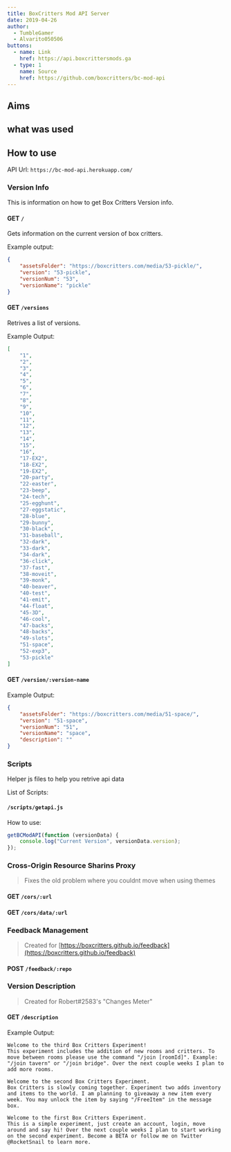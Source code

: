 ```yaml
---
title: BoxCritters Mod API Server
date: 2019-04-26
author:
  - TumbleGamer
  - Alvarito050506
buttons:
  - name: Link
    href: https://api.boxcrittersmods.ga
  - type: 1
    name: Source
    href: https://github.com/boxcritters/bc-mod-api
---
```

## Aims
## what was used


## How to use
API Url: `https://bc-mod-api.herokuapp.com/`
### Version Info
This is information on how to get Box Critters Version info.

#### GET `/`
Gets information on the current version of box critters.

Example output:
```json
{
	"assetsFolder": "https://boxcritters.com/media/53-pickle/",
	"version": "53-pickle",
	"versionNum": "53",
	"versionName": "pickle"
}
```

#### GET `/versions`
Retrives a list of versions.

Example Output:
```json
[
	"1",
	"2",
	"3",
	"4",
	"5",
	"6",
	"7",
	"8",
	"9",
	"10",
	"11",
	"12",
	"13",
	"14",
	"15",
	"16",
	"17-EX2",
	"18-EX2",
	"19-EX2",
	"20-party",
	"22-easter",
	"23-beep",
	"24-tech",
	"25-egghunt",
	"27-eggstatic",
	"28-blue",
	"29-bunny",
	"30-black",
	"31-baseball",
	"32-dark",
	"33-dark",
	"34-dark",
	"36-click",
	"37-fast",
	"38-moveit",
	"39-monk",
	"40-beaver",
	"40-test",
	"41-emit",
	"44-float",
	"45-3D",
	"46-cool",
	"47-backs",
	"48-backs",
	"49-slots",
	"51-space",
	"52-exp3",
	"53-pickle"
]
```
#### GET `/version/:version-name`
Example Output:
```json
{
	"assetsFolder": "https://boxcritters.com/media/51-space/",
	"version": "51-space",
	"versionNum": "51",
	"versionName": "space",
	"description": ""
}
```
### Scripts
Helper js files to help you retrive api data

List of Scripts:
#### `/scripts/getapi.js`
How to use:
```js
getBCModAPI(function (versionData) {
	console.log("Current Version", versionData.version);
});
```


### Cross-Origin Resource Sharins Proxy
> Fixes the old problem where you couldnt move when using themes
#### GET `/cors/:url`
#### GET `/cors/data/:url`

### Feedback Management
> Created for [https://boxcritters.github.io/feedback](https://boxcritters.github.io/feedback)
#### POST `/feedback/:repo`
### Version Description
> Created for Robert#2583's "Changes Meter"
#### GET `/description`
Example Output:
```
Welcome to the third Box Critters Experiment!
This experiment includes the addition of new rooms and critters. To move between rooms please use the command "/join [roomId]". Example: "/join tavern" or "/join bridge". Over the next couple weeks I plan to add more rooms.

Welcome to the second Box Critters Experiment.
Box Critters is slowly coming together. Experiment two adds inventory and items to the world. I am planning to giveaway a new item every week. You may unlock the item by saying "/FreeItem" in the message box.

Welcome to the first Box Critters Experiment.
This is a simple experiment, just create an account, login, move around and say hi! Over the next couple weeks I plan to start working on the second experiment. Become a BETA or follow me on Twitter @RocketSnail to learn more.
```